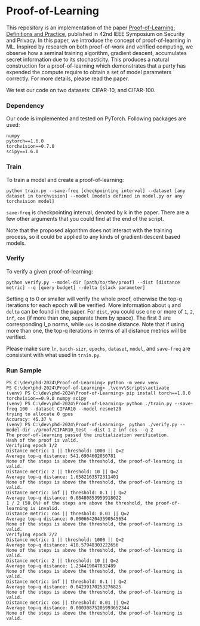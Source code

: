 # Proof-of-Learning

This repository is an implementation of the paper [Proof-of-Learning: Definitions and Practice](https://arxiv.org/abs/2103.05633), published in 42nd IEEE Symposium on
Security and Privacy. In this paper, we introduce the concept of proof-of-learning in ML. Inspired by research on both proof-of-work and verified computing, we observe how a seminal training algorithm, gradient descent, accumulates secret information due to its stochasticity. This produces a natural construction for a proof-of-learning which demonstrates that a party has expended the compute require to obtain a set of model parameters correctly. For more details, please read the paper.

We test our code on two datasets: CIFAR-10, and CIFAR-100. 

### Dependency
Our code is implemented and tested on PyTorch. Following packages are used:
```
numpy
pytorch==1.6.0
torchvision==0.7.0
scipy==1.6.0
```

### Train
To train a model and create a proof-of-learning:
```
python train.py --save-freq [checkpointing interval] --dataset [any dataset in torchvision] --model [models defined in model.py or any torchvision model]
```
`save-freq` is checkpointing interval, denoted by k in the paper. There are a few other arguments that you could find at the end of the script. 

Note that the proposed algorithm does not interact with the training process, so it could be applied to any kinds of gradient-descent based models.


### Verify
To verify a given proof-of-learning:
```
python verify.py --model-dir [path/to/the/proof] --dist [distance metric] --q [query budget] --delta [slack parameter]
```
Setting q to 0 or smaller will verify the whole proof, otherwise the top-q iterations for each epoch will be verified. More information about `q` and `delta` can be found in the paper. For `dist`, you could use one or more of `1`, `2`, `inf`, `cos` (if more than one, separate them by space). The first 3 are corresponding l_p norms, while `cos` is cosine distance. Note that if using more than one, the top-q iterations in terms of all distance metrics will be verified.

Please make sure `lr`, `batch-sizr`, `epochs`, `dataset`, `model`, and `save-freq` are consistent with what used in `train.py`.


### Run Sample 

```shell
PS C:\dev\phd-2024\Proof-of-Learning> python -m venv venv
PS C:\dev\phd-2024\Proof-of-Learning> .\venv\Scripts\activate
(venv) PS C:\dev\phd-2024\Proof-of-Learning> pip install torch==1.8.0 torchvision==0.9.0 numpy scipy 
(venv) PS C:\dev\phd-2024\Proof-of-Learning> python ./train.py --save-freq 100 --dataset CIFAR10 --model resnet20
trying to allocate 0 gpus
Accuracy: 45.37 %
(venv) PS C:\dev\phd-2024\Proof-of-Learning>  python ./verify.py --model-dir ./proof/CIFAR10_test --dist 1 2 inf cos --q 2
The proof-of-learning passed the initialization verification.
Hash of the proof is valid.
Verifying epoch 1/2
Distance metric: 1 || threshold: 1000 || Q=2
Average top-q distance: 541.6904602050781
None of the steps is above the threshold, the proof-of-learning is valid.
Distance metric: 2 || threshold: 10 || Q=2
Average top-q distance: 1.6582163572311401
None of the steps is above the threshold, the proof-of-learning is valid.
Distance metric: inf || threshold: 0.1 || Q=2
Average top-q distance: 0.08480853959918022
1 / 2 (50.0%) of the steps are above the threshold, the proof-of-learning is invalid.
Distance metric: cos || threshold: 0.01 || Q=2
Average top-q distance: 0.0006642043590545654
None of the steps is above the threshold, the proof-of-learning is valid.
Verifying epoch 2/2
Distance metric: 1 || threshold: 1000 || Q=2
Average top-q distance: 410.57948303222656
None of the steps is above the threshold, the proof-of-learning is valid.
Distance metric: 2 || threshold: 10 || Q=2
Average top-q distance: 1.234419047832489
None of the steps is above the threshold, the proof-of-learning is valid.
Distance metric: inf || threshold: 0.1 || Q=2
Average top-q distance: 0.04239170253276825
None of the steps is above the threshold, the proof-of-learning is valid.
Distance metric: cos || threshold: 0.01 || Q=2
Average top-q distance: 0.00030875205993652344
None of the steps is above the threshold, the proof-of-learning is valid.
```